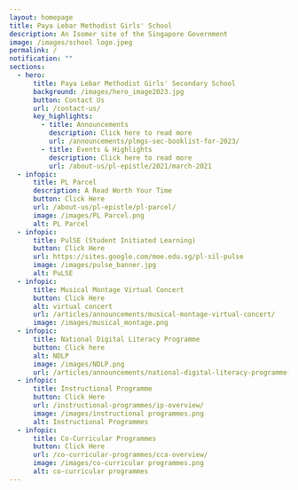 ```yaml
---
layout: homepage
title: Paya Lebar Methodist Girls' School
description: An Isomer site of the Singapore Government
image: /images/school logo.jpeg
permalink: /
notification: ""
sections:
  - hero:
      title: Paya Lebar Methodist Girls' Secondary School
      background: /images/hero_image2023.jpg
      button: Contact Us
      url: /contact-us/
      key_highlights:
        - title: Announcements
          description: Click here to read more
          url: /announcements/plmgs-sec-booklist-for-2023/
        - title: Events & Highlights
          description: Click here to read more
          url: /about-us/pl-epistle/2021/march-2021
  - infopic:
      title: PL Parcel
      description: A Read Worth Your Time
      button: Click Here
      url: /about-us/pl-epistle/pl-parcel/
      image: /images/PL Parcel.png
      alt: PL Parcel
  - infopic:
      title: PulSE (Student Initiated Learning)
      button: Click Here
      url: https://sites.google.com/moe.edu.sg/pl-sil-pulse
      image: /images/pulse_banner.jpg
      alt: PuLSE
  - infopic:
      title: Musical Montage Virtual Concert
      button: Click Here
      alt: virtual concert
      url: /articles/announcements/musical-montage-virtual-concert/
      image: /images/musical_montage.png
  - infopic:
      title: National Digital Literacy Programme
      button: Click here
      alt: NDLP
      image: /images/NDLP.png
      url: /articles/announcements/national-digital-literacy-programme-ndlp/
  - infopic:
      title: Instructional Programme
      button: Click Here
      url: /instructional-programmes/ip-overview/
      image: /images/instructional programmes.png
      alt: Instructional Programmes
  - infopic:
      title: Co-Curricular Programmes
      button: Click Here
      url: /co-curricular-programmes/cca-overview/
      image: /images/co-curricular programmes.png
      alt: co-curricular programmes
---
```


